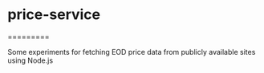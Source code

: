 # price-service
=========

Some experiments for fetching EOD price data from publicly available sites using Node.js
